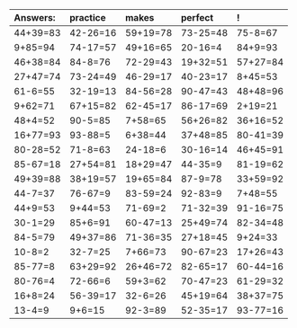 | Answers: | practice | makes | perfect | ! |
| :--- | :--- | :--- | :--- | :--- |
| 44+39=83 | 42-26=16 | 59+19=78 | 73-25=48 | 75-8=67 | 
| 9+85=94 | 74-17=57 | 49+16=65 | 20-16=4 | 84+9=93 | 
| 46+38=84 | 84-8=76 | 72-29=43 | 19+32=51 | 57+27=84 | 
| 27+47=74 | 73-24=49 | 46-29=17 | 40-23=17 | 8+45=53 | 
| 61-6=55 | 32-19=13 | 84-56=28 | 90-47=43 | 48+48=96 | 
| 9+62=71 | 67+15=82 | 62-45=17 | 86-17=69 | 2+19=21 | 
| 48+4=52 | 90-5=85 | 7+58=65 | 56+26=82 | 36+16=52 | 
| 16+77=93 | 93-88=5 | 6+38=44 | 37+48=85 | 80-41=39 | 
| 80-28=52 | 71-8=63 | 24-18=6 | 30-16=14 | 46+45=91 | 
| 85-67=18 | 27+54=81 | 18+29=47 | 44-35=9 | 81-19=62 | 
| 49+39=88 | 38+19=57 | 19+65=84 | 87-9=78 | 33+59=92 | 
| 44-7=37 | 76-67=9 | 83-59=24 | 92-83=9 | 7+48=55 | 
| 44+9=53 | 9+44=53 | 71-69=2 | 71-32=39 | 91-16=75 | 
| 30-1=29 | 85+6=91 | 60-47=13 | 25+49=74 | 82-34=48 | 
| 84-5=79 | 49+37=86 | 71-36=35 | 27+18=45 | 9+24=33 | 
| 10-8=2 | 32-7=25 | 7+66=73 | 90-67=23 | 17+26=43 | 
| 85-77=8 | 63+29=92 | 26+46=72 | 82-65=17 | 60-44=16 | 
| 80-76=4 | 72-66=6 | 59+3=62 | 70-47=23 | 61-29=32 | 
| 16+8=24 | 56-39=17 | 32-6=26 | 45+19=64 | 38+37=75 | 
| 13-4=9 | 9+6=15 | 92-3=89 | 52-35=17 | 93-77=16 | 

